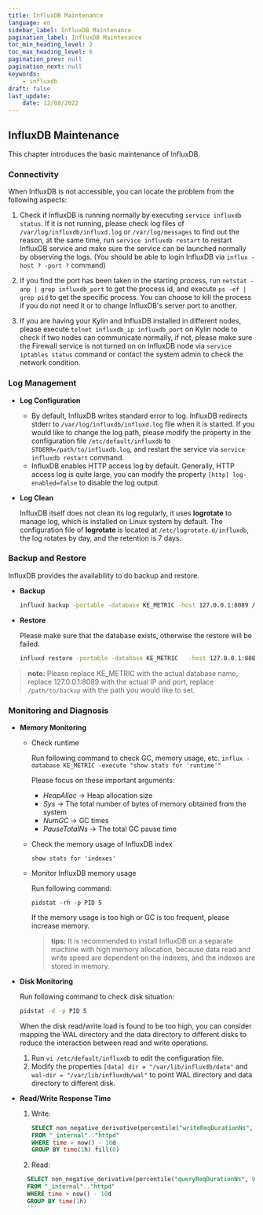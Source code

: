 ```yaml
---
title: InfluxDB Maintenance
language: en
sidebar_label: InfluxDB Maintenance
pagination_label: InfluxDB Maintenance
toc_min_heading_level: 2
toc_max_heading_level: 6
pagination_prev: null
pagination_next: null
keywords:
	- influxdb
draft: false
last_update:
    date: 12/08/2022
---
```



## InfluxDB Maintenance

This chapter introduces the basic maintenance of InfluxDB.

### Connectivity

When InfluxDB is not accessible, you can locate the problem from the following aspects:

1. Check if InfluxDB is running normally by executing `service influxdb status`. If it is not running, please check log files of `/var/log/influxdb/influxd.log` or `/var/log/messages` to find out the reason, at the same time, run `service influxdb restart` to restart InfluxDB service and make sure the service can be launched normally by observing the logs. (You should be able to login InfluxDB via `influx -host ? -port ?` command)

2. If you find the port has been taken in the starting process, run `netstat -anp | grep influxdb_port` to get the process id, and execute `ps -ef | grep pid` to get the specific process. You can choose to kill the process if you do not need it or to change InfluxDB's server port to another.

3. If you are having your Kylin and InfluxDB installed in different nodes, please execute `telnet influxdb_ip influxdb_port` on Kylin node to check if two nodes can communicate normally, if not, please make sure the Firewall service is not turned on on InfluxDB node via `service iptables status` command or contact the system admin to check the network condition.

### Log Management

- **Log Configuration**

	- By default, InfluxDB writes standard error to log. InfluxDB redirects stderr to `/var/log/influxdb/influxd.log` file when it is started. If you would like to change the log path, please modify the property in the configuration file `/etc/default/influxdb` to `STDERR=/path/to/influxdb.log`, and restart the service via `service influxdb restart` command.
	- InfluxDB enables HTTP access log by default.  Generally, HTTP access log is quite large, you can modify the property `[http] log-enabled=false` to disable the log output.

- **Log Clean**

	InfluxDB itself does not clean its log regularly, it uses **logrotate** to manage log, which is installed on Linux system by default. The configuration file of **logrotate** is located at `/etc/logrotate.d/influxdb`, the log rotates by day, and the retention is 7 days.

### Backup and Restore

InfluxDB provides the availability to do backup and restore.

- **Backup**

	```sh
	influxd backup -portable -database KE_METRIC -host 127.0.0.1:8089 /path/to/backup
	```

- **Restore**

	Please make sure that the database exists, otherwise the restore will be failed.

	```sh
	influxd restore -portable -database KE_METRIC 	-host 127.0.0.1:8089 /path/to/backup
	```

> **note:** Please replace KE_METRIC with the actual database name, replace 127.0.0.1:8089 with the actual IP and port, replace `/path/to/backup` with the path you would like to set.

### Monitoring and Diagnosis

- **Memory Monitoring**

	- Check runtime

	  Run following command to check GC, memory usage, etc.
	  `influx -database KE_METRIC -execute "show stats for 'runtime'"`
	  
	  Please focus on these important arguments:
	  - *HeapAlloc* -> Heap allocation size
	  - *Sys* -> The total number of bytes of memory obtained from the system
	  - *NumGC* -> GC times
	  - *PauseTotalNs* -> The total GC pause time

	- Check the memory usage of InfluxDB index

	  `show stats for 'indexes'`
	  
	- Monitor InfluxDB memory usage

	  Run following command:
	  
	  `pidstat -rh -p PID 5`
	  
	  If the memory usage is too high or GC is too  frequent, please increase memory.
	  
	  > **tips:** It is recommended to install InfluxDB on a separate machine with high memory allocation, because data read and write speed are dependent on the indexes, and the indexes are stored in memory.
	
- **Disk Monitoring**

  Run following command to check disk situation:

  ```sh
  pidstat -d -p PID 5
  ```

  When the disk read/write load is found to be too high, you can consider mapping the WAL directory and the data directory to different disks to reduce the interaction between read and write operations.

  1. Run `vi /etc/default/influxdb` to edit the configuration file.
  2. Modify the properties `[data] dir = "/var/lib/influxdb/data"` and `wal-dir = "/var/lib/influxdb/wal"` to point WAL directory and data directory to different disk.

- **Read/Write Response Time**

	1. Write: 
	
	   ```sql
	   SELECT non_negative_derivative(percentile("writeReqDurationNs", 99)) / non_negative_derivative(max("writeReq")) / (1000 * 1000) AS "Write Request" 
	   FROM "_internal".."httpd" 
	   WHERE time > now() - 10d 
	   GROUP BY time(1h) fill(0)
	   ```
	
	2. Read: 
	
     ```sql
	   SELECT non_negative_derivative(percentile("queryReqDurationNs", 99)) / non_negative_derivative(max("queryReq")) / (1000 * 1000) AS "Query Request" 
	   FROM "_internal".."httpd" 
	   WHERE time > now() - 10d 
	   GROUP BY time(1h)
	   ```
	
